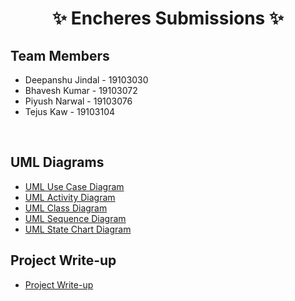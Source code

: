 <h1 align="center">✨ Encheres Submissions ✨</h1>

## Team Members
- Deepanshu Jindal - 19103030
- Bhavesh Kumar - 19103072
- Piyush Narwal - 19103076
- Tejus Kaw - 19103104
<br/>

## UML Diagrams
- [UML Use Case Diagram](https://github.com/Encheres/Encheres_Submissions/blob/main/UML_Diagrams/use_case_diagram_encheres.pdf)
- [UML Activity Diagram](https://github.com/Encheres/Encheres_Submissions/blob/main/UML_Diagrams/activity_diagram_encheres.svg)
- [UML Class Diagram](https://github.com/Encheres/Encheres_Submissions/blob/main/UML_Diagrams/Class_diagram_encheres.pdf)
- [UML Sequence Diagram](https://github.com/Encheres/Encheres_Submissions/blob/main/UML_Diagrams/Sequence_diagram_encheres.svg)
- [UML State Chart Diagram](https://github.com/Encheres/Encheres_Submissions/blob/main/UML_Diagrams/State_chart_diagram_Encheres.pdf)

## Project Write-up
- [Project Write-up](https://github.com/Encheres/Encheres_Submissions/blob/main/project_write-up.pdf)
